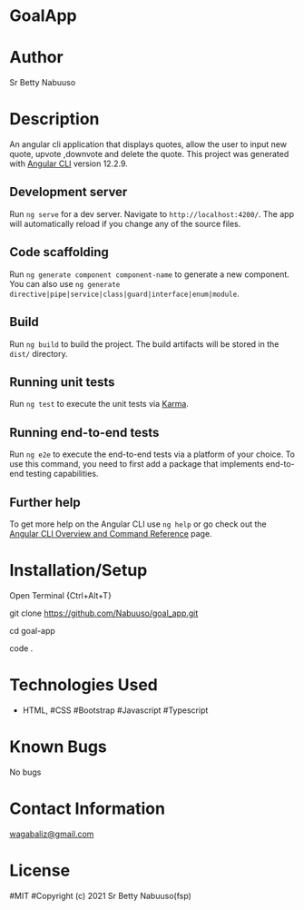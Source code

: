 # GoalApp
# Author
Sr Betty Nabuuso
# Description 
An angular cli application that displays quotes, allow the user to input new quote, upvote ,downvote and delete the quote.
This project was generated with [Angular CLI](https://github.com/angular/angular-cli) version 12.2.9.

## Development server

Run `ng serve` for a dev server. Navigate to `http://localhost:4200/`. The app will automatically reload if you change any of the source files.

## Code scaffolding

Run `ng generate component component-name` to generate a new component. You can also use `ng generate directive|pipe|service|class|guard|interface|enum|module`.

## Build

Run `ng build` to build the project. The build artifacts will be stored in the `dist/` directory.

## Running unit tests

Run `ng test` to execute the unit tests via [Karma](https://karma-runner.github.io).

## Running end-to-end tests

Run `ng e2e` to execute the end-to-end tests via a platform of your choice. To use this command, you need to first add a package that implements end-to-end testing capabilities.

## Further help

To get more help on the Angular CLI use `ng help` or go check out the [Angular CLI Overview and Command Reference](https://angular.io/cli) page.
# Installation/Setup 
Open Terminal {Ctrl+Alt+T}

git clone https://github.com/Nabuuso/goal_app.git

cd goal-app

code .
# Technologies Used 
* HTML,
#CSS
#Bootstrap
#Javascript
#Typescript
# Known Bugs 
No bugs
# Contact Information 
wagabaliz@gmail.com
# License 
#MIT
#Copyright (c) 2021 Sr Betty Nabuuso(fsp)

